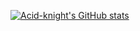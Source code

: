 [![Acid-knight's GitHub stats](https://github-readme-stats.vercel.app/api?username=Acid-knight&show_icons=true&theme=tokyonight)](https://github.com/Acid-knight/Acid-knight)
